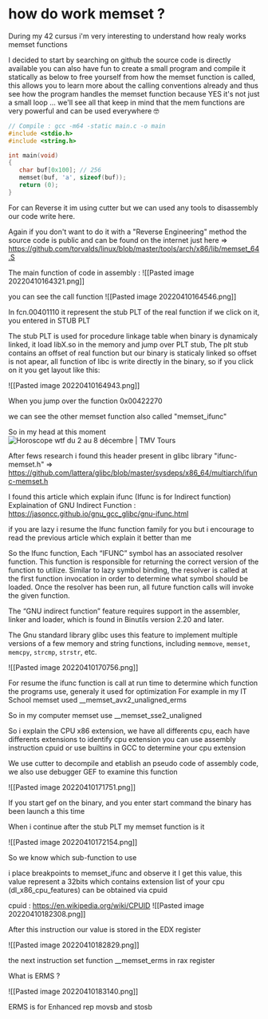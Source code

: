 # how do work memset ?
During my 42 cursus i'm very interesting to understand how realy works memset functions

I decided to start by searching on github the source code is directly available you can also have fun to create a small program and compile it statically as below to free yourself from how the memset function is called, this allows you to learn more about the calling conventions already and thus see how the program handles the memset function because YES it's not just a small loop ... we'll see all that keep in mind that the mem functions are very powerful and can be used everywhere 🤓

 ```c
// Compile : gcc -m64 -static main.c -o main
#include <stdio.h>
#include <string.h>

int main(void)
{
	char buf[0x100]; // 256
	memset(buf, 'a', sizeof(buf));
	return (0);
}
```
For can Reverse it im using cutter but we can used any tools to disassembly our code write here.

Again if you don't want to do it with a "Reverse Engineering" method the source code is public and can be found on the internet just here => 
https://github.com/torvalds/linux/blob/master/tools/arch/x86/lib/memset_64.S

The main function of code in assembly :
![[Pasted image 20220410164321.png]]

you can see the call function
![[Pasted image 20220410164546.png]]

In fcn.00401110 it represent the stub PLT of the real function
if we click on it, you entered in STUB PLT

The stub PLT is used for procedure linkage table
when binary is dynamicaly linked, it load libX.so in the memory
and jump over PLT stub, The plt stub contains an offset of real function but our binary is staticaly linked so offset is not apear, all function of libc is write directly in the binary, so if you click on it you get layout like this:

![[Pasted image 20220410164943.png]]

When you jump over the function 0x00422270

we can see the other memset function also called "memset_ifunc"

So in my head at this moment
![Horoscope wtf du 2 au 8 décembre | TMV Tours](https://tmv.tmvtours.fr/wp-content/uploads/sites/tours/ca284414d283bd5dcd3a616c3100d357150e8780159dd7771e36051d6baebcf3.jpg)

After fews research i found this header present in glibc library "ifunc-memset.h" => https://github.com/lattera/glibc/blob/master/sysdeps/x86_64/multiarch/ifunc-memset.h

I found this article which explain ifunc (Ifunc is for Indirect function)
Explaination of GNU Indirect Function : https://jasoncc.github.io/gnu_gcc_glibc/gnu-ifunc.html

if you are lazy i resume the Ifunc function family for you but i encourage to read the previous article which explain it better than me

So the Ifunc function, Each “IFUNC” symbol has an associated resolver function. This function is responsible for returning the correct version of the function to utilize. Similar to lazy symbol binding, the resolver is called at the first function invocation in order to determine what symbol should be loaded. Once the resolver has been run, all future function calls will invoke the given function.

The “GNU indirect function” feature requires support in the assembler, linker and loader, which is found in Binutils version 2.20 and later.

The Gnu standard library glibc uses this feature to implement multiple versions of a few memory and string functions, including `memmove`, `memset`, `memcpy`, `strcmp`, `strstr`, etc.

![[Pasted image 20220410170756.png]]

For resume the ifunc function is call at run time to determine which function the programs use, generaly it used for optimization
For example in my IT School memset used __memset_avx2_unaligned_erms

So in my computer memset use __memset_sse2_unaligned

So i explain the CPU x86 extension, we have all differents cpu, each have differents extensions to identify cpu extension you can use assembly instruction cpuid or use builtins in GCC to determine your cpu extension

We use cutter to decompile and etablish an pseudo code of assembly code, we also use debugger GEF to examine this function

![[Pasted image 20220410171751.png]]

If you start gef on the binary, and you enter start command the binary has been launch a this time

When i continue after the stub PLT my memset function is it

![[Pasted image 20220410172154.png]]

So we know which sub-function to use

i place breakpoints to memset_ifunc and observe it 
I get this value, this value represent a 32bits which contains extension list of your cpu (dl_x86_cpu_features) can be obtained via cpuid

cpuid : https://en.wikipedia.org/wiki/CPUID
![[Pasted image 20220410182308.png]]

After this instruction our value is stored in the EDX register

![[Pasted image 20220410182829.png]]

the next instruction set function __memset_erms in rax register

What is ERMS ?

![[Pasted image 20220410183140.png]]

ERMS is for Enhanced rep movsb and stosb

